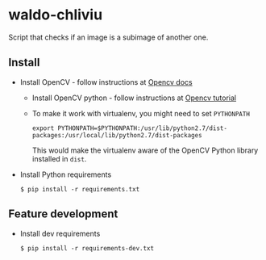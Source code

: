 # waldo-chliviu

Script that checks if an image is a subimage of another one.

## Install

* Install OpenCV -
  follow instructions at
  [Opencv docs](https://docs.opencv.org/3.4.1/d7/d9f/tutorial_linux_install.html)

  * Install OpenCV python -
    follow instructions at
    [Opencv tutorial](https://docs.opencv.org/3.4.1/d2/de6/tutorial_py_setup_in_ubuntu.html)

  * To make it work with virtualenv,
    you might need to set `PYTHONPATH`

    ```
    export PYTHONPATH=$PYTHONPATH:/usr/lib/python2.7/dist-packages:/usr/local/lib/python2.7/dist-packages
    ````

    This would make the virtualenv aware
     of the OpenCV Python library installed in `dist`.

* Install Python requirements

  ```
  $ pip install -r requirements.txt
  ```


## Feature development

* Install dev requirements

  ```
  $ pip install -r requirements-dev.txt
  ```
